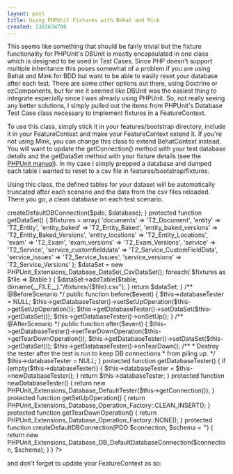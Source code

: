 ```yaml
---
layout: post
title: Using PHPUnit Fixtures with Behat and Mink
created: 1362634700
---
```

This seems like something that should be fairly trivial but the fixture functionality for PHPUnit's DBUnit is mostly encapsulated in one class which is designed to be used in Test Cases. Since PHP doesn't support multiple inheritance this poses somewhat of a problem if you are using Behat and Mink for BDD but want to be able to easily reset your database after each test. There are some other options out there, using Doctrine or ezComponents, but for me it seemed like DBUnit was the easiest thing to integrate especially since I was already using PHPUnit. So, not really seeing any better solutions, I simply pulled out the items from PHPUnit's Database Test Case class necessary to implement fixtures in a FeatureContext.

To use this class, simply stick it in your features/bootstrap directory, include it in your FeatureContext and make your FeatureContext extend it. If you're not using Mink, you can change this class to extend BehatContext instead. You will want to update the getConnection() method with your test database details and the getDataSet method with your fixture details (see the <a href="http://www.phpunit.de/manual/3.6/en/database.html">PHPUnit manual</a>). In my case I simply prepped a database and dumped each table I wanted to reset to a csv file in features/bootstrap/fixtures. 

Using this class, the defined tables for your dataset will be automatically truncated after each scenario and the data from the csv files reloaded. There you go, a clean database on each test scenario.

<?php
use Behat\MinkExtension\Context\MinkContext;

require_once "PHPUnit/Extensions/Database/TestCase.php";

class BaseFeatureContext extends MinkContext
{
    private $databaseTester;

    public function getConnection()
    {
        $database = 'imebase_test';
        $pdo = new PDO('mysql:dbname=mytestdatabase;host=localhost', 'user', 'password');
        return $this->createDefaultDBConnection($pdo, $database);
    }


    protected function getDataSet()
    {
        $fixtures = array(
            'documents'                 => 'T2_Document',
            'entity'                    => 'T2_Entity',
            'entity_baked'              => 'T2_Entity_Baked',
            'entity_baked_versions'     => 'T2_Entity_Baked_Versions',
            'entity_locations'          => 'T2_Entity_Locations',
            'exam'                      => 'T2_Exam',
            'exam_versions'             => 'T2_Exam_Versions',
            'service'                   => 'T2_Service',
            'service_customfielddata'   => 'T2_Service_CustomFieldData',
            'service_issues'            => 'T2_Service_Issues',
            'service_versions'          => 'T2_Service_Versions'
        );

        $dataSet = new PHPUnit_Extensions_Database_DataSet_CsvDataSet();
        foreach( $fixtures as $file => $table )
        {
            $dataSet->addTable($table, dirname(__FILE__)."/fixtures/{$file}.csv");
        }
        return $dataSet;
    }

    /** @BeforeScenario */
    public function before($event)
    {
        $this->databaseTester = NULL;

        $this->getDatabaseTester()->setSetUpOperation($this->getSetUpOperation());
        $this->getDatabaseTester()->setDataSet($this->getDataSet());
        $this->getDatabaseTester()->onSetUp();
    }

    /** @AfterScenario */
    public function after($event)
    {
        $this->getDatabaseTester()->setTearDownOperation($this->getTearDownOperation());
        $this->getDatabaseTester()->setDataSet($this->getDataSet());
        $this->getDatabaseTester()->onTearDown();

        /**
         * Destroy the tester after the test is run to keep DB connections
         * from piling up.
         */
        $this->databaseTester = NULL;
    }

    protected function getDatabaseTester()
    {
        if (empty($this->databaseTester)) {
            $this->databaseTester = $this->newDatabaseTester();
        }

        return $this->databaseTester;
    }

    protected function newDatabaseTester()
    {
        return new PHPUnit_Extensions_Database_DefaultTester($this->getConnection());
    }

    protected function getSetUpOperation()
    {
        return PHPUnit_Extensions_Database_Operation_Factory::CLEAN_INSERT();
    }

    protected function getTearDownOperation()
    {
        return PHPUnit_Extensions_Database_Operation_Factory::NONE();
    }

    protected function createDefaultDBConnection(PDO $connection, $schema = '')
    {
        return new PHPUnit_Extensions_Database_DB_DefaultDatabaseConnection($connection, $schema);
    }
}
?>

and don't forget to update your FeatureContext as so:

<?php
require_once 'BaseFeatureContext.php';

class FeatureContext extends BaseFeatureContext
{
    ...
}
?>
